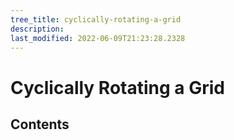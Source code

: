 ```yaml
---
tree_title: cyclically-rotating-a-grid
description: 
last_modified: 2022-06-09T21:23:28.2328
---
```


# Cyclically Rotating a Grid

## Contents
